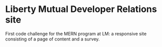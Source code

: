 # Liberty Mutual Developer Relations site

First code challenge for the MERN program at LM: a responsive site consisting of a page of content and a survey.
